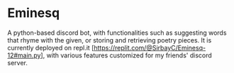 # Eminesq
A python-based discord bot, with functionalities such as suggesting words that rhyme with the given, or storing and retrieving poetry pieces.
It is currently deployed on repl.it [https://replit.com/@SirbayC/Eminesq-12#main.py], with various features customized for my friends' discord server.
